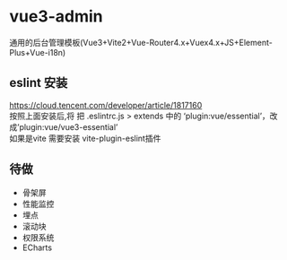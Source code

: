 # vue3-admin
通用的后台管理模板(Vue3+Vite2+Vue-Router4.x+Vuex4.x+JS+Element-Plus+Vue-i18n)


## eslint 安装
https://cloud.tencent.com/developer/article/1817160
<br>
按照上面安装后,将 把 .eslintrc.js > extends 中的 ‘plugin:vue/essential’，改成’plugin:vue/vue3-essential’
<br>
如果是vite  需要安装 vite-plugin-eslint插件


## 待做
+ 骨架屏
+ 性能监控
+ 埋点
+ 滚动块
+ 权限系统
+ ECharts